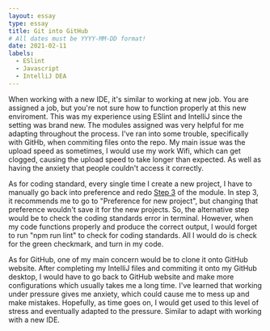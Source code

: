 ```yaml
---
layout: essay
type: essay
title: Git into GitHub
# All dates must be YYYY-MM-DD format!
date: 2021-02-11
labels:
  - ESlint
  - Javascript
  - IntelliJ DEA
---
```


When working with a new IDE, it's similar to working at new job. You are assigned a job, but you're not sure how to function properly at this new enviroment. This was my experience using ESlint and IntelliJ since the setting was brand new. The modules assigned was very helpful for me adapting throughout the process. I've ran into some trouble, specifically with GitHb, when commiting files onto the repo. My main issue was the upload speed as sometimes, I would use my work Wifi, which can get clogged, causing the upload speed to take longer than expected. As well as having the anxiety that people couldn't access it correctly.

As for coding standard, every single time I create a new project, I have to manually go back into preference and redo [Step 3](http://courses.ics.hawaii.edu/ics314s21/morea/coding-standards/experience-install-eslint.html) of the module. In step 3, it recommends me to go to "Preference for new project", but changing that preference wouldn't save it for the new projects. So, the alternative step would be to check the coding standards error in terminal. However, when my code functions properly and produce the correct output, I would forget to run "npm run lint" to check for coding standards. All I would do is check for the green checkmark, and turn in my code. 

As for GitHub, one of my main concern would be to clone it onto GitHub website. After completing my IntelliJ files and commiting it onto my GitHub desktop, I would have to go back to GitHub website and make more configurations which usually takes me a long time. I've learned that working under pressure gives me anxiety, which could cause me to mess up and make mistakes. Hopefully, as time goes on, I would get used to this level of stress and eventually adapted to the pressure. Similar to adapt with working with a new IDE.
